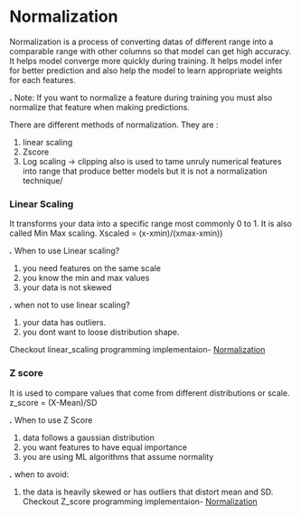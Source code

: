 # Normalization
Normalization is a process of converting datas of different range into a comparable range with other columns so that model can get high accuracy. It helps model converge more quickly during training. It helps model infer for better prediction and also help the model to learn appropriate weights for each features.

**.** Note: If you want to normalize a feature during training you must also normalize that feature when making predictions.

There are different methods of normalization. They are :
1. linear scaling
2. Zscore
3. Log scaling
-> clipping also is used to tame unruly numerical features into range that produce better models but it is not a normalization technique/

### Linear Scaling
It transforms your data into a specific range most commonly 0 to 1. It is also called Min Max scaling. Xscaled = (x-xmin)/(xmax-xmin))

***.*** When to use Linear scaling?
1. you need features on the same scale
2. you know the min and max values
3. your data is not skewed

***.*** when not to use linear scaling? 
1. your data has outliers.
2. you dont want to loose distribution shape.

Checkout linear_scaling programming implementaion- [Normalization](/WorkingWithNumericalData/code/Normalization.ipynb)

### Z score
It is used to compare values that come from different distributions or scale.
z_score = (X-Mean)/SD

***.*** When to use Z Score
1. data follows a gaussian distribution
2. you want features to have equal importance
3. you are using ML algorithms that assume normality

***.*** when to avoid:
1. the data is heavily skewed or has outliers that distort mean and SD.
Checkout Z_score programming implementaion- [Normalization](/WorkingWithNumericalData/code/Normalization.ipynb)

